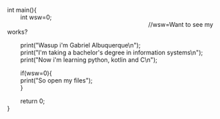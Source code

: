 
int main(){                                                                                                                                                              
⠀⠀⠀int wsw=0;  ⠀⠀⠀⠀⠀⠀⠀⠀⠀⠀⠀⠀⠀⠀⠀⠀⠀⠀⠀⠀⠀⠀⠀⠀⠀⠀⠀⠀⠀⠀⠀⠀//wsw=Want to see my works?
  
⠀⠀⠀print("Wasup i'm Gabriel Albuquerque\n");                                                                                                                                      
⠀⠀⠀print("I'm taking a bachelor's degree in information systems\n");                                                                                                               
⠀⠀⠀print("Now i'm learning python, kotlin and C\n");                                                                                                                               
  
⠀⠀⠀if(wsw=0){                                                                                                                                                                     
⠀⠀⠀print("So open my files");                                                                                                                                                    
⠀⠀⠀}
  
⠀⠀⠀return 0;                                                                                                                                                                       
}

